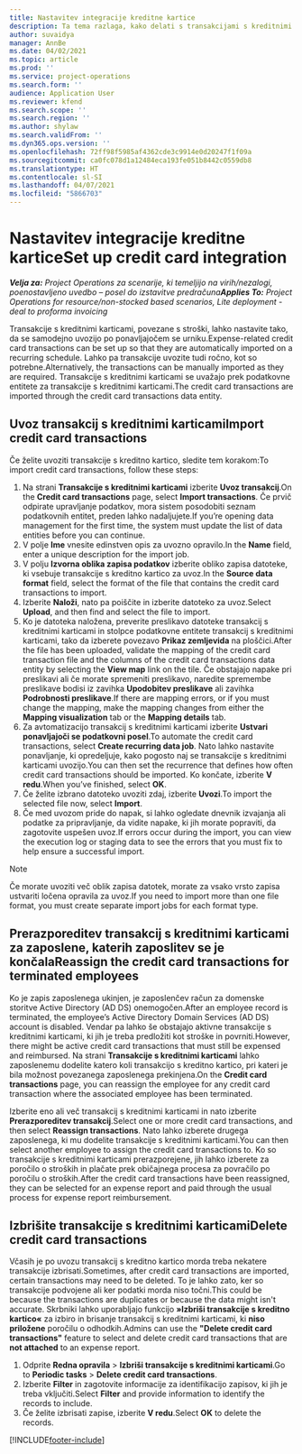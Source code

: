 ```yaml
---
title: Nastavitev integracije kreditne kartice
description: Ta tema razlaga, kako delati s transakcijami s kreditnimi karticami, povezanimi s stroški.
author: suvaidya
manager: AnnBe
ms.date: 04/02/2021
ms.topic: article
ms.prod: ''
ms.service: project-operations
ms.search.form: ''
audience: Application User
ms.reviewer: kfend
ms.search.scope: ''
ms.search.region: ''
ms.author: shylaw
ms.search.validFrom: ''
ms.dyn365.ops.version: ''
ms.openlocfilehash: 72ff98f5985af4362cde3c9914e0d20247f1f09a
ms.sourcegitcommit: ca0fc078d1a12484eca193fe051b8442c0559db8
ms.translationtype: HT
ms.contentlocale: sl-SI
ms.lasthandoff: 04/07/2021
ms.locfileid: "5866703"
---
```

# <a name="set-up-credit-card-integration"></a><span data-ttu-id="37aa4-103">Nastavitev integracije kreditne kartice</span><span class="sxs-lookup"><span data-stu-id="37aa4-103">Set up credit card integration</span></span>

<span data-ttu-id="37aa4-104">_**Velja za:** Project Operations za scenarije, ki temeljijo na virih/nezalogi, poenostavljeno uvedbo – posel do izstavitve predračuna_</span><span class="sxs-lookup"><span data-stu-id="37aa4-104">_**Applies To:** Project Operations for resource/non-stocked based scenarios, Lite deployment - deal to proforma invoicing_</span></span>

<span data-ttu-id="37aa4-105">Transakcije s kreditnimi karticami, povezane s stroški, lahko nastavite tako, da se samodejno uvozijo po ponavljajočem se urniku.</span><span class="sxs-lookup"><span data-stu-id="37aa4-105">Expense-related credit card transactions can be set up so that they are automatically imported on a recurring schedule.</span></span> <span data-ttu-id="37aa4-106">Lahko pa transakcije uvozite tudi ročno, kot so potrebne.</span><span class="sxs-lookup"><span data-stu-id="37aa4-106">Alternatively, the transactions can be manually imported as they are required.</span></span> <span data-ttu-id="37aa4-107">Transakcije s kreditnimi karticami se uvažajo prek podatkovne entitete za transakcije s kreditnimi karticami.</span><span class="sxs-lookup"><span data-stu-id="37aa4-107">The credit card transactions are imported through the credit card transactions data entity.</span></span>

## <a name="import-credit-card-transactions"></a><span data-ttu-id="37aa4-108">Uvoz transakcij s kreditnimi karticami</span><span class="sxs-lookup"><span data-stu-id="37aa4-108">Import credit card transactions</span></span>

<span data-ttu-id="37aa4-109">Če želite uvoziti transakcije s kreditno kartico, sledite tem korakom:</span><span class="sxs-lookup"><span data-stu-id="37aa4-109">To import credit card transactions, follow these steps:</span></span>

1. <span data-ttu-id="37aa4-110">Na strani **Transakcije s kreditnimi karticami** izberite **Uvoz transakcij**.</span><span class="sxs-lookup"><span data-stu-id="37aa4-110">On the **Credit card transactions** page, select **Import transactions**.</span></span> <span data-ttu-id="37aa4-111">Če prvič odpirate upravljanje podatkov, mora sistem posodobiti seznam podatkovnih entitet, preden lahko nadaljujete.</span><span class="sxs-lookup"><span data-stu-id="37aa4-111">If you’re opening data management for the first time, the system must update the list of data entities before you can continue.</span></span>
2. <span data-ttu-id="37aa4-112">V polje **Ime** vnesite edinstven opis za uvozno opravilo.</span><span class="sxs-lookup"><span data-stu-id="37aa4-112">In the **Name** field, enter a unique description for the import job.</span></span>
3. <span data-ttu-id="37aa4-113">V polju **Izvorna oblika zapisa podatkov** izberite obliko zapisa datoteke, ki vsebuje transakcije s kreditno kartico za uvoz.</span><span class="sxs-lookup"><span data-stu-id="37aa4-113">In the **Source data format** field, select the format of the file that contains the credit card transactions to import.</span></span>
4. <span data-ttu-id="37aa4-114">Izberite **Naloži**, nato pa poiščite in izberite datoteko za uvoz.</span><span class="sxs-lookup"><span data-stu-id="37aa4-114">Select **Upload**, and then find and select the file to import.</span></span>
5. <span data-ttu-id="37aa4-115">Ko je datoteka naložena, preverite preslikavo datoteke transakcij s kreditnimi karticami in stolpce podatkovne entitete transakcij s kreditnimi karticami, tako da izberete povezavo **Prikaz zemljevida** na ploščici.</span><span class="sxs-lookup"><span data-stu-id="37aa4-115">After the file has been uploaded, validate the mapping of the credit card transaction file and the columns of the credit card transactions data entity by selecting the **View map** link on the tile.</span></span> <span data-ttu-id="37aa4-116">Če obstajajo napake pri preslikavi ali če morate spremeniti preslikavo, naredite spremembe preslikave bodisi iz zavihka **Upodobitev preslikave** ali zavihka **Podrobnosti preslikave**.</span><span class="sxs-lookup"><span data-stu-id="37aa4-116">If there are mapping errors, or if you must change the mapping, make the mapping changes from either the **Mapping visualization** tab or the **Mapping details** tab.</span></span>
6. <span data-ttu-id="37aa4-117">Za avtomatizacijo transakcij s kreditnimi karticami izberite **Ustvari ponavljajoči se podatkovni posel**.</span><span class="sxs-lookup"><span data-stu-id="37aa4-117">To automate the credit card transactions, select **Create recurring data job**.</span></span> <span data-ttu-id="37aa4-118">Nato lahko nastavite ponavljanje, ki opredeljuje, kako pogosto naj se transakcije s kreditnimi karticami uvozijo.</span><span class="sxs-lookup"><span data-stu-id="37aa4-118">You can then set the recurrence that defines how often credit card transactions should be imported.</span></span> <span data-ttu-id="37aa4-119">Ko končate, izberite **V redu**.</span><span class="sxs-lookup"><span data-stu-id="37aa4-119">When you’ve finished, select **OK**.</span></span>
7. <span data-ttu-id="37aa4-120">Če želite izbrano datoteko uvoziti zdaj, izberite **Uvozi**.</span><span class="sxs-lookup"><span data-stu-id="37aa4-120">To import the selected file now, select **Import**.</span></span>
8. <span data-ttu-id="37aa4-121">Če med uvozom pride do napak, si lahko ogledate dnevnik izvajanja ali podatke za pripravljanje, da vidite napake, ki jih morate popraviti, da zagotovite uspešen uvoz.</span><span class="sxs-lookup"><span data-stu-id="37aa4-121">If errors occur during the import, you can view the execution log or staging data to see the errors that you must fix to help ensure a successful import.</span></span>

> [!NOTE]
> <span data-ttu-id="37aa4-122">Če morate uvoziti več oblik zapisa datotek, morate za vsako vrsto zapisa ustvariti ločena opravila za uvoz.</span><span class="sxs-lookup"><span data-stu-id="37aa4-122">If you need to import more than one file format, you must create separate import jobs for each format type.</span></span>

## <a name="reassign-the-credit-card-transactions-for-terminated-employees"></a><span data-ttu-id="37aa4-123">Prerazporeditev transakcij s kreditnimi karticami za zaposlene, katerih zaposlitev se je končala</span><span class="sxs-lookup"><span data-stu-id="37aa4-123">Reassign the credit card transactions for terminated employees</span></span>

<span data-ttu-id="37aa4-124">Ko je zapis zaposlenega ukinjen, je zaposlenčev račun za domenske storitve Active Directory (AD DS) onemogočen.</span><span class="sxs-lookup"><span data-stu-id="37aa4-124">After an employee record is terminated, the employee’s Active Directory Domain Services (AD DS) account is disabled.</span></span> <span data-ttu-id="37aa4-125">Vendar pa lahko še obstajajo aktivne transakcije s kreditnimi karticami, ki jih je treba predložiti kot stroške in povrniti.</span><span class="sxs-lookup"><span data-stu-id="37aa4-125">However, there might be active credit card transactions that must still be expensed and reimbursed.</span></span> <span data-ttu-id="37aa4-126">Na strani **Transakcije s kreditnimi karticami** lahko zaposlenemu dodelite katero koli transakcijo s kreditno kartico, pri kateri je bila možnost povezanega zaposlenega prekinjena.</span><span class="sxs-lookup"><span data-stu-id="37aa4-126">On the **Credit card transactions** page, you can reassign the employee for any credit card transaction where the associated employee has been terminated.</span></span>

<span data-ttu-id="37aa4-127">Izberite eno ali več transakcij s kreditnimi karticami in nato izberite **Prerazporeditev transakcij**.</span><span class="sxs-lookup"><span data-stu-id="37aa4-127">Select one or more credit card transactions, and then select **Reassign transactions**.</span></span> <span data-ttu-id="37aa4-128">Nato lahko izberete drugega zaposlenega, ki mu dodelite transakcije s kreditnimi karticami.</span><span class="sxs-lookup"><span data-stu-id="37aa4-128">You can then select another employee to assign the credit card transactions to.</span></span> <span data-ttu-id="37aa4-129">Ko so transakcije s kreditnimi karticami prerazporejene, jih lahko izberete za poročilo o stroških in plačate prek običajnega procesa za povračilo po poročilu o stroških.</span><span class="sxs-lookup"><span data-stu-id="37aa4-129">After the credit card transactions have been reassigned, they can be selected for an expense report and paid through the usual process for expense report reimbursement.</span></span>

## <a name="delete-credit-card-transactions"></a><span data-ttu-id="37aa4-130">Izbrišite transakcije s kreditnimi karticami</span><span class="sxs-lookup"><span data-stu-id="37aa4-130">Delete credit card transactions</span></span> 

<span data-ttu-id="37aa4-131">Včasih je po uvozu transakcij s kreditno kartico morda treba nekatere transakcije izbrisati.</span><span class="sxs-lookup"><span data-stu-id="37aa4-131">Sometimes, after credit card transactions are imported, certain transactions may need to be deleted.</span></span> <span data-ttu-id="37aa4-132">To je lahko zato, ker so transakcije podvojene ali ker podatki morda niso točni.</span><span class="sxs-lookup"><span data-stu-id="37aa4-132">This could be because the transactions are duplicates or because the data might isn't accurate.</span></span> <span data-ttu-id="37aa4-133">Skrbniki lahko uporabljajo funkcijo **»Izbriši transakcije s kreditno kartico«** za izbiro in brisanje transakcij s kreditnimi karticami, ki **niso priložene** poročilu o odhodkih.</span><span class="sxs-lookup"><span data-stu-id="37aa4-133">Admins can use the **"Delete credit card transactions"** feature to select and delete credit card transactions that are **not attached** to an expense report.</span></span> 

1. <span data-ttu-id="37aa4-134">Odprite **Redna opravila** > **Izbriši transakcije s kreditnimi karticami**.</span><span class="sxs-lookup"><span data-stu-id="37aa4-134">Go to **Periodic tasks** > **Delete credit card transactions**.</span></span>
2. <span data-ttu-id="37aa4-135">Izberite **Filter** in zagotovite informacije za identifikacijo zapisov, ki jih je treba vključiti.</span><span class="sxs-lookup"><span data-stu-id="37aa4-135">Select **Filter** and provide information to identify the records to include.</span></span>
3. <span data-ttu-id="37aa4-136">Če želite izbrisati zapise, izberite **V redu**.</span><span class="sxs-lookup"><span data-stu-id="37aa4-136">Select **OK** to delete the records.</span></span> 

[!INCLUDE[footer-include](../includes/footer-banner.md)]
